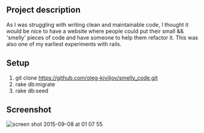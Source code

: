 ## Project description
As I was struggling with writing clean and maintainable code, I thought it would be nice to have a website where people could put their small && 'smelly' pieces of code and have someone to help them refactor it. This was also one of my earliest experiments with rails.

## Setup
1. git clone https://github.com/oleg-kiviljov/smelly_code.git
2. rake db:migrate
3. rake db:seed
## Screenshot
![screen shot 2015-09-08 at 01 07 55](https://cloud.githubusercontent.com/assets/10065250/9723649/33e6af06-55c6-11e5-8e25-845b21861f6c.png)
